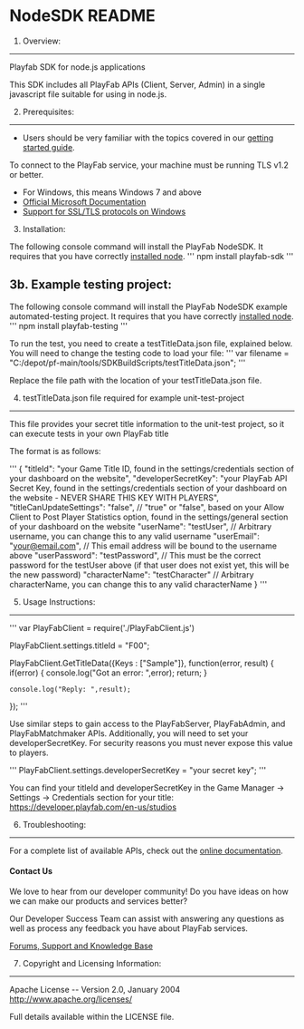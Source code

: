 NodeSDK README
========
1. Overview:
----
Playfab SDK for node.js applications

This SDK includes all PlayFab APIs (Client, Server, Admin) in a single javascript file suitable for using in node.js.

2. Prerequisites:
----
* Users should be very familiar with the topics covered in our [getting started guide](https://playfab.com/docs/getting-started-guide/).

To connect to the PlayFab service, your machine must be running TLS v1.2 or better.
* For Windows, this means Windows 7 and above
* [Official Microsoft Documentation](https://msdn.microsoft.com/en-us/library/windows/desktop/aa380516%28v=vs.85%29.aspx)
* [Support for SSL/TLS protocols on Windows](http://blogs.msdn.com/b/kaushal/archive/2011/10/02/support-for-ssl-tls-protocols-on-windows.aspx)

3. Installation:

The following console command will install the PlayFab NodeSDK.  It requires that you have correctly [installed node](https://nodejs.org/en/download/).
'''
npm install playfab-sdk
'''

3b. Example testing project:
----

The following console command will install the PlayFab NodeSDK example automated-testing project.  It requires that you have correctly [installed node](https://nodejs.org/en/download/).
'''
npm install playfab-testing
'''

To run the test, you need to create a testTitleData.json file, explained below.  You will need to change the testing code to load your file:
'''
var filename = "C:/depot/pf-main/tools/SDKBuildScripts/testTitleData.json";
'''

Replace the file path with the location of your testTitleData.json file.

4. testTitleData.json file required for example unit-test-project
----

This file provides your secret title information to the unit-test project, so it can execute tests in your own PlayFab title

The format is as follows:

'''
{
    "titleId": "your Game Title ID, found in the settings/credentials section of your dashboard on the website",
    "developerSecretKey": "your PlayFab API Secret Key, found in the settings/credentials section of your dashboard on the website - NEVER SHARE THIS KEY WITH PLAYERS",
    "titleCanUpdateSettings": "false",  // "true" or "false", based on your Allow Client to Post Player Statistics option, found in the settings/general section of your dashboard on the website
    "userName": "testUser", // Arbitrary username, you can change this to any valid username
    "userEmail": "your@email.com", // This email address will be bound to the username above
    "userPassword": "testPassword", // This must be the correct password for the testUser above (if that user does not exist yet, this will be the new password)
    "characterName": "testCharacter" // Arbitrary characterName, you can change this to any valid characterName
}
'''

5. Usage Instructions:
----
'''
var PlayFabClient = require('./PlayFabClient.js')

PlayFabClient.settings.titleId = "F00";

PlayFabClient.GetTitleData({Keys : ["Sample"]}, function(error, result)
{
	if(error)
	{
		console.log("Got an error: ",error);
		return;
	}

	console.log("Reply: ",result);
});
'''

Use similar steps to gain access to the PlayFabServer, PlayFabAdmin, and PlayFabMatchmaker APIs.  Additionally, you will need to set your developerSecretKey.  For security reasons you must never expose this value to players.

'''
PlayFabClient.settings.developerSecretKey = "your secret key";
'''

You can find your titleId and developerSecretKey in the Game Manager -> Settings -> Credentials section for your title: https://developer.playfab.com/en-us/studios

6. Troubleshooting:
----
For a complete list of available APIs, check out the [online documentation](http://api.playfab.com/Documentation/).

#### Contact Us
We love to hear from our developer community!
Do you have ideas on how we can make our products and services better?

Our Developer Success Team can assist with answering any questions as well as process any feedback you have about PlayFab services.

[Forums, Support and Knowledge Base](https://community.playfab.com/hc/en-us)


7. Copyright and Licensing Information:
----
  Apache License --
  Version 2.0, January 2004
  http://www.apache.org/licenses/

  Full details available within the LICENSE file.

